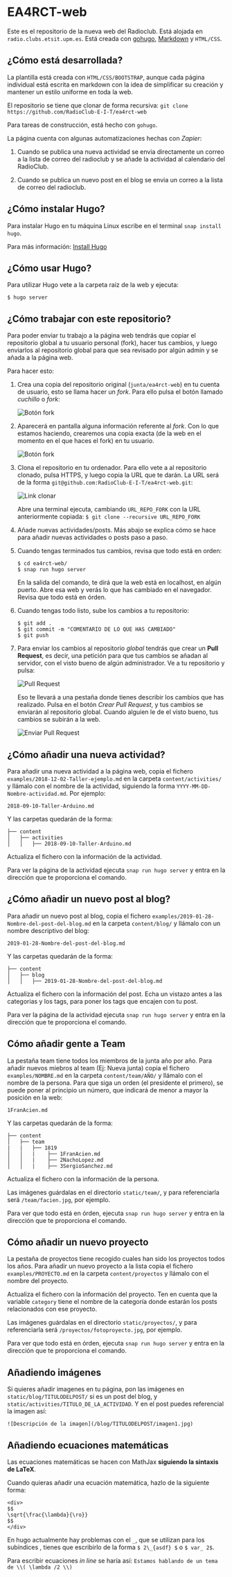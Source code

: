 # EA4RCT-web

Este es el repositorio de la nueva web del Radioclub. Está alojada en `radio.clubs.etsit.upm.es`. Está creada con [gohugo](https://gohugo.io/), [Markdown](http://es.wikipedia.org/wiki/Markdown) y `HTML/CSS`.

## ¿Cómo está desarrollada?

La plantilla está creada con `HTML/CSS/BOOTSTRAP`, aunque cada página individual está escrita en markdown con la idea de simplificar su creación y mantener un estilo uniforme en toda la web.

El repositorio se tiene que clonar de forma recursiva: `git clone https://github.com/RadioClub-E-I-T/ea4rct-web`

Para tareas de construcción, está hecho con `gohugo`.

La página cuenta con algunas automatizaciones hechas con *Zapier*:

1. Cuando se publica una nueva actividad se envia directamente un correo a la lista de correo del radioclub y se añade la actividad al calendario del RadioClub.

2. Cuando se publica un nuevo post en el blog se envia un correo a la lista de correo del radioclub.

## ¿Cómo instalar Hugo?

Para instalar Hugo en tu máquina Linux escribe en el terminal `snap install hugo`.

Para más información: [Install Hugo](https://gohugo.io/getting-started/installing/)

## ¿Cómo usar Hugo?

Para utilizar Hugo vete a la carpeta raiz  de la web y ejecuta:

```
$ hugo server
```

## ¿Cómo trabajar con este repositorio?

Para poder enviar tu trabajo a la página web tendrás que copiar el repositorio global a tu usuario personal (fork), hacer tus cambios, y luego enviarlos al repositorio global para que sea revisado por algún admin y se añada a la página web.

Para hacer esto:

1. Crea una copia del repositorio original (`junta/ea4rct-web`) en tu cuenta de usuario, esto se llama hacer un *fork*. Para ello pulsa el botón llamado *cuchillo* o *fork*:

    ![Botón fork](./static/man/fork.png)

2. Aparecerá en pantalla alguna información referente al *fork*. Con lo que estamos haciendo, crearemos una copia exacta (de la web en el momento en el que haces el fork) en tu usuario.

    ![Botón fork](./static/man/fork2.png)

3. Clona el repositorio en tu ordenador. Para ello vete a al repositorio clonado, pulsa HTTPS, y luego copia la URL que te darán. La URL será de la forma `git@github.com:RadioClub-E-I-T/ea4rct-web.git`:

    ![Link clonar](./static/man/clone1.png)

    Abre una terminal ejecuta, cambiando `URL_REPO_FORK` con la URL anteriormente copiada:
    `$ git clone --recursive URL_REPO_FORK`
4. Añade nuevas actividades/posts. Más abajo se explica cómo se hace para añadir nuevas actividades o posts paso a paso.
5. Cuando tengas terminados tus cambios, revisa que todo está en orden:
    ```
    $ cd ea4rct-web/
    $ snap run hugo server
    ```
    En la salida del comando, te dirá que la web está en localhost, en algún puerto. Abre esa web y verás lo que has cambiado en el navegador. Revisa que todo está en órden.
6. Cuando tengas todo listo, sube los cambios a tu repositorio:
    ```
    $ git add .
    $ git commit -m "COMENTARIO DE LO QUE HAS CAMBIADO"
    $ git push
    ```
7. Para enviar los cambios al repositorio *global* tendrás que crear un **Pull Request**, es decir, una petición para que tus cambios se añadan al servidor, con el visto bueno de algún administrador. Ve a tu repositorio y pulsa:

    ![Pull Request](./static/man/PR.png)

    Eso te llevará a una pestaña donde tienes describir los cambios que has realizado. Pulsa en el botón *Crear Pull Request*, y tus cambios se enviarán al repositorio global. Cuando alguien le de el visto bueno, tus cambios se subirán a la web.

    ![Enviar Pull Request](./static/man/PR2.png)

## ¿Cómo añadir una nueva actividad?

Para añadir una nueva actividad a la página web, copia el fichero `examples/2018-12-02-Taller-ejemplo.md` en la carpeta `content/activities/` y llámalo con el nombre de la actividad, siguiendo la forma `YYYY-MM-DD-Nombre-actividad.md`. Por ejemplo:

```
2018-09-10-Taller-Arduino.md
```

Y las carpetas quedarán de la forma:

```
├── content
│   ├── activities
│   │   ├── 2018-09-10-Taller-Arduino.md
```

Actualiza el fichero con la información de la actividad.

Para ver la página de la actividad ejecuta `snap run hugo server` y entra en la dirección que te proporciona el comando.

## ¿Cómo añadir un nuevo post al blog?

Para añadir un nuevo post al blog, copia el fichero `examples/2019-01-28-Nombre-del-post-del-blog.md` en la carpeta `content/blog/` y llámalo con un nombre descriptivo del blog:

```
2019-01-28-Nombre-del-post-del-blog.md
```

Y las carpetas quedarán de la forma:

```
├── content
│   ├── blog
│   │   ├── 2019-01-28-Nombre-del-post-del-blog.md
```

Actualiza el fichero con la información del post. Echa un vistazo antes a las categorias y los tags, para poner los tags que encajen con tu post.

Para ver la página de la actividad ejecuta `snap run hugo server` y entra en la dirección que te proporciona el comando.

## Cómo añadir gente a Team

La pestaña team tiene todos los miembros de la junta año por año. Para añadir nuevos miebros al team (Ej: Nueva junta) copia el fichero `examples/NOMBRE.md` en la carpeta `content/team/AÑO/` y llámalo con el nombre de la persona. Para que siga un orden (el presidente el primero), se puede poner al principio un número, que indicará de menor a mayor la posición en la web:

```
1FranAcien.md
```

Y las carpetas quedarán de la forma:

```
├── content
│   ├── team
|   |   ├── 1819
│   │   |    ├── 1FranAcien.md
│   │   |    ├── 2NachoLopez.md
│   │   |    ├── 3SergioSanchez.md
```

Actualiza el fichero con la información de la persona.

Las imágenes guárdalas en el directorio `static/team/`, y para referenciarla será `/team/facien.jpg`, por ejemplo.

Para ver que todo está en órden, ejecuta `snap run hugo server` y entra en la dirección que te proporciona el comando.

## Cómo añadir un nuevo proyecto

La pestaña de proyectos tiene recogido cuales han sido los proyectos todos los años. Para añadir un nuevo proyecto a la lista copia el fichero `examples/PROYECTO.md` en la carpeta `content/proyectos` y llámalo con el nombre del proyecto.

Actualiza el fichero con la información del proyecto. Ten en cuenta que la variable `category` tiene el nombre de la categoría donde estarán los posts relacionados con ese proyecto.

Las imágenes guárdalas en el directorio `static/proyectos/`, y para referenciarla será `/proyectos/fotoproyecto.jpg`, por ejemplo.

Para ver que todo está en órden, ejecuta `snap run hugo server` y entra en la dirección que te proporciona el comando.

## Añadiendo imágenes

Si quieres añadir imagenes en tu página, pon las imágenes en `static/blog/TITULODELPOST/` si es un post del blog, y `static/activities/TITULO_DE_LA_ACTIVIDAD`. Y en el post puedes referencial la imagen así:

```
![Descripción de la imagen](/blog/TITULODELPOST/imagen1.jpg)
```


## Añadiendo ecuaciones matemáticas

Las ecuaciones matemáticas se hacen con MathJax **siguiendo la sintaxis de LaTeX**.

Cuando quieras añadir una ecuación matemática, hazlo de la siguiente forma:

```
<div>
$$
\sqrt{\frac{\lambda}{\ro}}
$$
</div>
```

En hugo actualmente hay problemas con el `_`, que se utilizan para los subíndices , tienes que escribirlo de la forma `$ 2\_{asdf} $` o `$ var_ 2$`.

Para escribir ecuaciones *in line* se haría así: `Estamos hablando de un tema de \\( \lambda /2 \\)`
